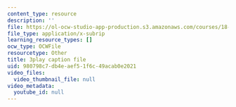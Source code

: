 ```yaml
---
content_type: resource
description: ''
file: https://ol-ocw-studio-app-production.s3.amazonaws.com/courses/18-03sc-differential-equations-fall-2011/980798c7db4eaef51f6c49acab0e2021_z-meBrqcy_I.srt
file_type: application/x-subrip
learning_resource_types: []
ocw_type: OCWFile
resourcetype: Other
title: 3play caption file
uid: 980798c7-db4e-aef5-1f6c-49acab0e2021
video_files:
  video_thumbnail_file: null
video_metadata:
  youtube_id: null
---
```

